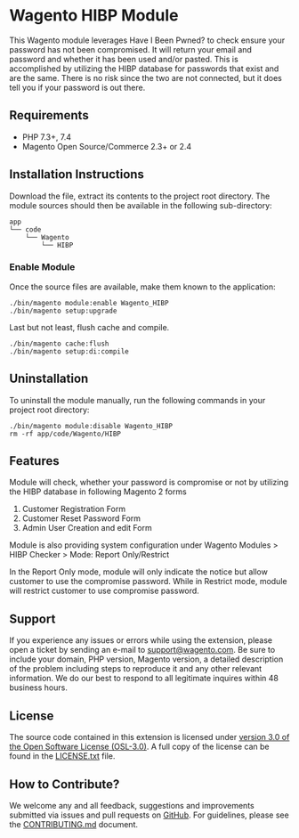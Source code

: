 Wagento HIBP Module
======================
This Wagento module leverages Have I Been Pwned? to check ensure your password has not been compromised. It will return your email and password and whether it has been used and/or pasted. This is accomplished by utilizing the HIBP database for passwords that exist and are the same. There is no risk since the two are not connected, but it does tell you if your password is out there.

Requirements
-------------------------
* PHP 7.3+, 7.4
* Magento Open Source/Commerce 2.3+ or 2.4

Installation Instructions
-------------------------
Download the file, extract
its contents to the project root directory. The module sources should then be
available in the following sub-directory:

    app
    └── code
        └── Wagento
            └── HIBP
### Enable Module ###
Once the source files are available, make them known to the application:

    ./bin/magento module:enable Wagento_HIBP
    ./bin/magento setup:upgrade

Last but not least, flush cache and compile.

    ./bin/magento cache:flush
    ./bin/magento setup:di:compile

Uninstallation
--------------
To uninstall the module manually, run the following commands in your project
root directory:

    ./bin/magento module:disable Wagento_HIBP
    rm -rf app/code/Wagento/HIBP

Features
--------------
 Module will check, whether your password is compromise or not by utilizing the HIBP database in following Magento 2 forms
 1. Customer Registration Form
 2. Customer Reset Password Form
 3. Admin User Creation and edit Form
 
 Module is also providing system configuration under Wagento Modules > HIBP Checker > Mode: Report Only/Restrict
 
 In the Report Only mode, module will only indicate the notice but allow customer to use the compromise password. While in Restrict mode, module will restrict customer to use compromise password.
 
 Support
 ---------
 If you experience any issues or errors while using the extension, please open a
 ticket by sending an e-mail to [support@wagento.com][Support]. Be sure to
 include your domain, PHP version, Magento version, a detailed description of the
 problem including steps to reproduce it and any other relevant information. We
 do our best to respond to all legitimate inquires within 48 business hours.
 
 License
 --------
 The source code contained in this extension is licensed under [version 3.0 of
 the Open Software License (OSL-3.0)][OSL]. A full copy of the license can be
 found in the [LICENSE.txt] file.

 
 How to Contribute?
 --------------
We welcome any and all feedback, suggestions and improvements submitted via
issues and pull requests on [GitHub]. For guidelines, please see the
[CONTRIBUTING.md] document.
    
 [Support]: mailto:support@wagento.com?subject=[HIBP%20Module]%20
 [GitHub]: https://github.com/wagento/module-hibp
 [README]: ./README.md
 [LICENSE.txt]: ./LICENSE.txt
 [CONTRIBUTING.md]: ./CONTRIBUTING.md
 [CHANGELOG.md]: ./CHANGELOG.md
 [OSL]: https://opensource.org/licenses/OSL-3.0.php
 
